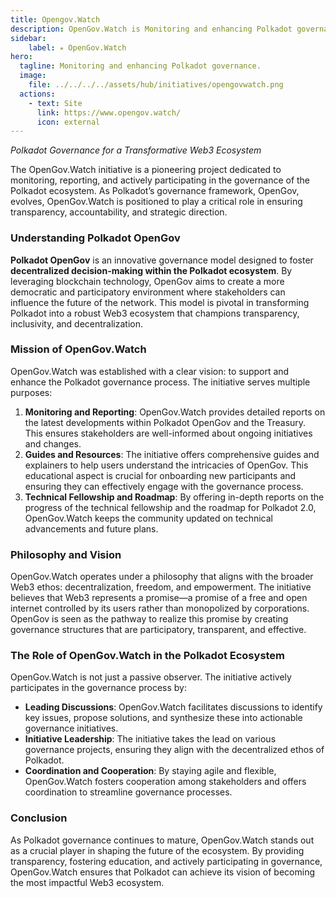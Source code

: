 ```yaml
---
title: Opengov.Watch
description: OpenGov.Watch is Monitoring and enhancing Polkadot governance for a transformative, decentralized Web3 ecosystem.
sidebar:
    label: ⭒ OpenGov.Watch
hero:
  tagline: Monitoring and enhancing Polkadot governance.
  image: 
    file: ../../../../assets/hub/initiatives/opengovwatch.png
  actions:
    - text: Site
      link: https://www.opengov.watch/
      icon: external
---
```


*Polkadot Governance for a Transformative Web3 Ecosystem*

The OpenGov.Watch initiative is a pioneering project dedicated to monitoring, reporting, and actively participating in the governance of the Polkadot ecosystem. As Polkadot’s governance framework, OpenGov, evolves, OpenGov.Watch is positioned to play a critical role in ensuring transparency, accountability, and strategic direction.

### Understanding Polkadot OpenGov
**Polkadot OpenGov** is an innovative governance model designed to foster **decentralized decision-making within the Polkadot ecosystem**. By leveraging blockchain technology, OpenGov aims to create a more democratic and participatory environment where stakeholders can influence the future of the network. This model is pivotal in transforming Polkadot into a robust Web3 ecosystem that champions transparency, inclusivity, and decentralization.

### Mission of OpenGov.Watch
OpenGov.Watch was established with a clear vision: to support and enhance the Polkadot governance process. The initiative serves multiple purposes:
1. **Monitoring and Reporting**: OpenGov.Watch provides detailed reports on the latest developments within Polkadot OpenGov and the Treasury. This ensures stakeholders are well-informed about ongoing initiatives and changes.
2. **Guides and Resources**: The initiative offers comprehensive guides and explainers to help users understand the intricacies of OpenGov. This educational aspect is crucial for onboarding new participants and ensuring they can effectively engage with the governance process.
3. **Technical Fellowship and Roadmap**: By offering in-depth reports on the progress of the technical fellowship and the roadmap for Polkadot 2.0, OpenGov.Watch keeps the community updated on technical advancements and future plans.

### Philosophy and Vision
OpenGov.Watch operates under a philosophy that aligns with the broader Web3 ethos: decentralization, freedom, and empowerment. The initiative believes that Web3 represents a promise—a promise of a free and open internet controlled by its users rather than monopolized by corporations. OpenGov is seen as the pathway to realize this promise by creating governance structures that are participatory, transparent, and effective.

### The Role of OpenGov.Watch in the Polkadot Ecosystem
OpenGov.Watch is not just a passive observer. The initiative actively participates in the governance process by:
- **Leading Discussions**: OpenGov.Watch facilitates discussions to identify key issues, propose solutions, and synthesize these into actionable governance initiatives.
- **Initiative Leadership**: The initiative takes the lead on various governance projects, ensuring they align with the decentralized ethos of Polkadot.
- **Coordination and Cooperation**: By staying agile and flexible, OpenGov.Watch fosters cooperation among stakeholders and offers coordination to streamline governance processes.

### Conclusion
As Polkadot governance continues to mature, OpenGov.Watch stands out as a crucial player in shaping the future of the ecosystem. By providing transparency, fostering education, and actively participating in governance, OpenGov.Watch ensures that Polkadot can achieve its vision of becoming the most impactful Web3 ecosystem.
